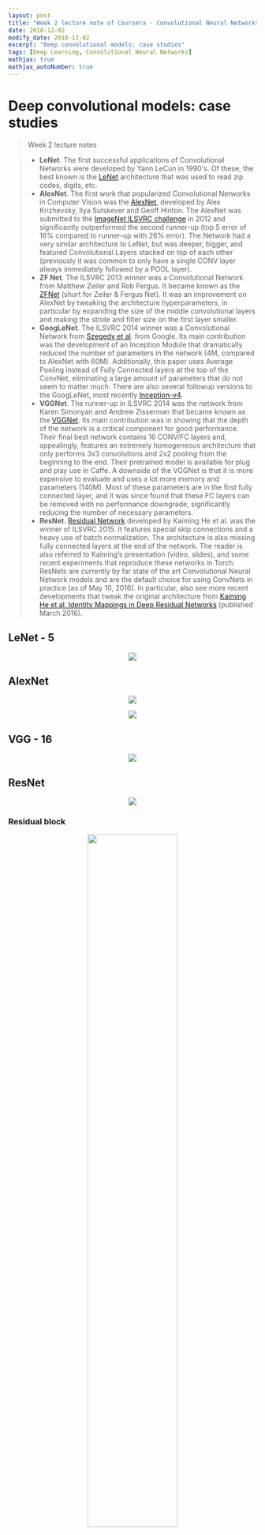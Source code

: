 ```yaml
---
layout: post
title: "Week 2 lecture note of Coursera - Convolutional Neural Networks from deeplearning.ai"
date: 2018-12-02
modify_date: 2018-12-02
excerpt: "Deep convolutional models: case studies"
tags: [Deep Learning, Convolutional Neural Networks]
mathjax: true
mathjax_autoNumber: true
---
```



# Deep convolutional models: case studies

> Week 2 lecture notes

> - **LeNet**. The first successful applications of Convolutional Networks were developed by Yann LeCun in 1990's. Of these, the best known is the [LeNet](http://yann.lecun.com/exdb/publis/pdf/lecun-98.pdf) architecture that was used to read zip codes, digits, etc.
> - **AlexNet**. The first work that popularized Convolutional Networks in Computer Vision was the [AlexNet](http://papers.nips.cc/paper/4824-imagenet-classification-with-deep-convolutional-neural-networks), developed by Alex Krizhevsky, Ilya Sutskever and Geoff Hinton. The AlexNet was submitted to the [ImageNet ILSVRC challenge](http://www.image-net.org/challenges/LSVRC/2014/) in 2012 and significantly outperformed the second runner-up (top 5 error of 16% compared to runner-up with 26% error). The Network had a very similar architecture to LeNet, but was deeper, bigger, and featured Convolutional Layers stacked on top of each other (previously it was common to only have a single CONV layer always immediately followed by a POOL layer).
> - **ZF Net**. The ILSVRC 2013 winner was a Convolutional Network from Matthew Zeiler and Rob Fergus. It became known as the [ZFNet](http://arxiv.org/abs/1311.2901) (short for Zeiler & Fergus Net). It was an improvement on AlexNet by tweaking the architecture hyperparameters, in particular by expanding the size of the middle convolutional layers and making the stride and filter size on the first layer smaller.
> - **GoogLeNet**. The ILSVRC 2014 winner was a Convolutional Network from [Szegedy et al](http://arxiv.org/abs/1409.4842). from Google. Its main contribution was the development of an Inception Module that dramatically reduced the number of parameters in the network (4M, compared to AlexNet with 60M). Additionally, this paper uses Average Pooling instead of Fully Connected layers at the top of the ConvNet, eliminating a large amount of parameters that do not seem to matter much. There are also several followup versions to the GoogLeNet, most recently [Inception-v4](http://arxiv.org/abs/1602.07261).
> - **VGGNet**. The runner-up in ILSVRC 2014 was the network from Karen Simonyan and Andrew Zisserman that became known as the [VGGNet](http://www.robots.ox.ac.uk/~vgg/research/very_deep/). Its main contribution was in showing that the depth of the network is a critical component for good performance. Their final best network contains 16 CONV/FC layers and, appealingly, features an extremely homogeneous architecture that only performs 3x3 convolutions and 2x2 pooling from the beginning to the end. Their pretrained model is available for plug and play use in Caffe. A downside of the VGGNet is that it is more expensive to evaluate and uses a lot more memory and parameters (140M). Most of these parameters are in the first fully connected layer, and it was since found that these FC layers can be removed with no performance downgrade, significantly reducing the number of necessary parameters.
> - **ResNet**. [Residual Network](http://arxiv.org/abs/1512.03385) developed by Kaiming He et al. was the winner of ILSVRC 2015. It features special skip connections and a heavy use of batch normalization. The architecture is also missing fully connected layers at the end of the network. The reader is also referred to Kaiming’s presentation (video, slides), and some recent experiments that reproduce these networks in Torch. ResNets are currently by far state of the art Convolutional Neural Network models and are the default choice for using ConvNets in practice (as of May 10, 2016). In particular, also see more recent developments that tweak the original architecture from [Kaiming He et al. Identity Mappings in Deep Residual Networks](https://arxiv.org/abs/1603.05027) (published March 2016).


## LeNet - 5

<p align="center">
  <img src="https://cdn-images-1.medium.com/max/1600/1*yXjgC7PFTxb-Oi_L_hoFXA.png" />
</p>


## AlexNet

<p align="center">
  <img src="https://cdn-images-1.medium.com/max/1536/1*qyc21qM0oxWEuRaj-XJKcw.png" />
</p>

<p align="center">
  <img src="https://cdn-images-1.medium.com/max/1600/1*mgYrpXPI1aOLyVtIeQYfAw.png" />
</p>


## VGG - 16


<p align="center">
  <img src="https://cdn-images-1.medium.com/max/1600/1*AVgSIT3pd73HHXU7Q_RHPw.png" />
</p>


## ResNet

<p align="center">
  <img src="https://cdn-images-1.medium.com/max/1314/1*S3TlG0XpQZSIpoDIUCQ0RQ.jpeg" />
</p>


### Residual block

<p align="center">
  <img src="https://cdn-images-1.medium.com/max/1600/1*pUyst_ciesOz_LUg0HocYg.png" width="60%"/>
</p>

> Instead of hoping each stack of layers directly fits a desired underlying mapping, we explicitly let these layers fit a residual mapping. The original mapping is recast into $F(x) + x$. We hypothesize that it is easier to optimize the residual mapping than to optimize the original, unreferenced mapping. To the extreme, if an identity mapping were optimal, it would be easier to push the residual to zero than to fit an identity mapping by a stack of nonlinear layers.


We have reformulated the fundamental building block (figure above) of our network under the assumption that the optimal function a block is trying to model is closer to an identity mapping than to a zero mapping, and that it should be easier to find the perturbations with reference to an identity mapping than to a zero mapping. This simplifies the optimization of our network at almost no cost. Subsequent blocks in our network are thus responsible for fine-tuning the output of a previous block, instead of having to generate the desired output from scratch.


## Network in Network (1 by 1 conv)

<p align="center">
  <img src="https://raw.githubusercontent.com/iamaaditya/iamaaditya.github.io/master/images/conv_arithmetic/full_padding_no_strides_transposed_small.gif" width="30%"/>
</p>

Most simplistic explanation would be that $1 \times 1$ convolution leads to dimension reductionality. For example, an image of $200 \times 200$ with $50$ features on convolution with $20$ filters of $1 \times 1$ would result in size of $200 \times 200 \times 20$.

**Feature transformation**

Although $1 \times 1$ convolution is a "**feature pooling**" technique, there is more to it than just sum pooling of features across various channels/feature-maps of a given layer. $1 \times 1$ convolution acts like coordinate-dependent transformation in the filter space. It is important to note here that this transformation is strictly linear, but in most of application of $1 \times 1$ convolution, it is succeeded by a non-linear activation layer like ReLU. This transformation is learned through the (stochastic) gradient descent. But an important distinction is that it suffers with less over-fitting due to smaller kernel size ($1 \times 1$).

**Deeper Network**

One by One convolution was first introduced in this paper titled [Network in Network](https://arxiv.org/abs/1312.4400). In this paper, the author's goal was to generate a deeper network without simply stacking more layers. It replaces few filters with a smaller perceptron layer with mixture of $1 \times 1$ and $3 \times 3$ convolutions. In a way, it can be seen as "going wide" instead of "deep", but it should be noted that in machine learning terminology, "going wide" is often meant as adding more data to the training. Combination of $1 \times 1 (\times F)$ convolution is mathematically equivalent to a multi-layer perceptron.


## Inception Network

<div class="center">
  <img src="https://cdn-images-1.medium.com/max/1600/0*CJZdXZULMr_on1Ao.jpg"/>
</div>

### Bottleneck layer

The bottleneck layer of Inception was reducing the number of features, and thus operations, at each layer, so the inference time could be kept low. Before passing data to the expensive convolution modules, the number of features was reduce by, say, $4$ times. This led to large savings in computational cost, and the success of this architecture.

Let's examine this in detail. Let's say you have 256 features coming in, and $256$ coming out, and let's say the Inception layer only performs $3 \times 3$ convolutions. That is $256 \times 256 \times 3 \times 3$ convolutions that have to be performed ($589000$s multiply-accumulate, or MAC operations). That may be more than the computational budget we have, say, to run this layer in 0.5 milli-seconds on a Google Server. Instead of doing this, we decide to reduce the number of features that will have to be convolved, say to $64$ or $256/4$. In this case, we first perform $256 \rightarrow 64 1 \times 1$ convolutions, then $64$ convolution on all Inception branches, and then we use again a $1 \times 1$ convolution from $64 \rightarrow 256$ features back again. The operations are now:

- $256 \times 64 \times 1 \times 1 = 16000 \text{s}$
- $64 \times 64 \times 3 \times 3 = 36000 \text{s}$
- $64 \times 256 \times 1 \times 1 = 16000 \text{s}$

For a total of about $70000$ versus the almost $600000$, almost 10x less operations!


## Transfer Learning

For all the examples in training sets, save them to disk and then just train the softmax function right on top of that. The advantage of the safety disk or the pre-compute method or the safety disk is that **you don't need to recompute those activations everytime you take a epoch or take a post through a training set**.

If your dataset is larger, one approach is to **freeze** some layers, that means that freeze the parameters, no updating for those layers' parameters.

**If you have more data, the number of layers to be frozen should be smaller and the number of layers you train on top could be larger.**


If you have a lot lot lot of data, then you should use the existed models (pre-trained models) and train on your dataset without freezing layers.


## Data Augmentation

### Common Data Augmentation

- Mirroring
- Random cropping
- Rotation
- Shearing
- Local warping
- etc..

### Color Shifting

<div class="center">
  <img src="https://github.com/Zhenye-Na/Zhenye-Na.github.io/blob/master/assets/images/posts-img/deeplearningspecialization/4_cnn/week2/color_shifting.png?raw=true" class="center"/>
</div>


> Advanced: PCA color augmentation
> 
> For every image each pixel is a data point which is having 3 vectors: R,G,B. You can compute co-variance matrix of these vectors in order to compute the PCA.
> 
> If you take 3x3 matrix size, computing PCA results in 3 vectors with 3 components. You can then sample 3 scale parameters, and add scaled versions of each of these 3 vectors to all pixels in the image. For best results you should also scale them by the corresponding eigenvalues. This will perturb the image colors along these PCA axes.
> 
> If PCA vectors have larger eigenvalue than the others, so it was clearly dominant and can be equivalent with brightness perturbation instead of color perturbation.


## References

[1] Question in Quora, [What is PCA color augmentation? Can you give a detailed explanation?](https://www.quora.com/What-is-PCA-color-augmentation-Can-you-give-a-detailed-explanation)  
[2] James Mishra, [PCA Color Augmentation](https://machinelearning.wtf/terms/pca-color-augmentation/)


<style>
.center {
  display: block;
  margin-left: auto;
  margin-right: auto;
}
</style>